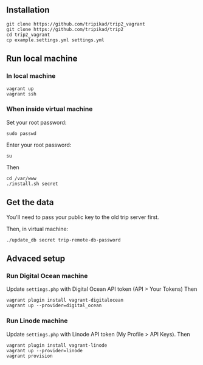 ## Installation

    git clone https://github.com/tripikad/trip2_vagrant
    git clone https://github.com/tripikad/trip2
    cd trip2_vagrant
    cp example.settings.yml settings.yml

## Run local machine

### In local machine

    vagrant up
    vagrant ssh

### When inside virtual machine

Set your root password:

    sudo passwd

Enter your root password:
    
    su

Then

    cd /var/www
    ./install.sh secret

## Get the data

You'll need to pass your public key to the old trip server first.

Then, in virtual machine:

    ./update_db secret trip-remote-db-password

## Advaced setup

### Run Digital Ocean machine

Update ```settings.php``` with Digital Ocean API token (API > Your Tokens) Then

    vagrant plugin install vagrant-digitalocean
    vagrant up --provider=digital_ocean

### Run Linode machine

Update ```settings.php``` with Linode API token (My Profile > API Keys). Then

    vagrant plugin install vagrant-linode
    vagrant up --provider=linode
    vagrant provision
